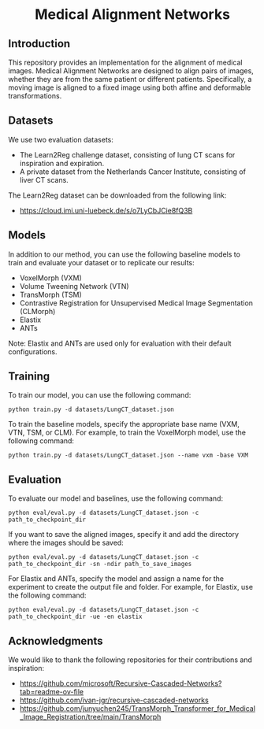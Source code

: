<h1 align="center">Medical Alignment Networks</h1>

## Introduction

This repository provides an implementation for the alignment of medical images. Medical Alignment Networks are designed to align pairs of images, whether they are from the same patient or different patients. Specifically, a moving image is aligned to a fixed image using both affine and deformable transformations.

## Datasets

We use two evaluation datasets:

- The Learn2Reg challenge dataset, consisting of lung CT scans for inspiration and expiration.
- A private dataset from the Netherlands Cancer Institute, consisting of liver CT scans.

The Learn2Reg dataset can be downloaded from the following link:

- https://cloud.imi.uni-luebeck.de/s/o7LyCbJCie8fQ3B



## Models

In addition to our method, you can use the following baseline models to train and evaluate your dataset or to replicate our results:

- VoxelMorph (VXM)
- Volume Tweening Network (VTN)
- TransMorph (TSM)
- Contrastive Registration for Unsupervised Medical Image Segmentation (CLMorph) 
- Elastix
- ANTs

Note: Elastix and ANTs are used only for evaluation with their default configurations.


## Training

To train our model, you can use the following command:

```
python train.py -d datasets/LungCT_dataset.json 
```

To train the baseline models, specify the appropriate base name (VXM, VTN, TSM, or CLM). For example, to train the VoxelMorph model, use the following command:

```
python train.py -d datasets/LungCT_dataset.json --name vxm -base VXM
```

## Evaluation

To evaluate our model and baselines, use the following command:

```
python eval/eval.py -d datasets/LungCT_dataset.json -c path_to_checkpoint_dir
```

If you want to save the aligned images, specify it and add the directory where the images should be saved:

```
python eval/eval.py -d datasets/LungCT_dataset.json -c path_to_checkpoint_dir -sn -ndir path_to_save_images
```

For Elastix and ANTs, specify the model and assign a name for the experiment to create the output file and folder. For example, for Elastix, use the following command:

```
python eval/eval.py -d datasets/LungCT_dataset.json -c path_to_checkpoint_dir -ue -en elastix 
```

## Acknowledgments

We would like to thank the following repositories for their contributions and inspiration:

- https://github.com/microsoft/Recursive-Cascaded-Networks?tab=readme-ov-file
- https://github.com/ivan-jgr/recursive-cascaded-networks
- https://github.com/junyuchen245/TransMorph_Transformer_for_Medical_Image_Registration/tree/main/TransMorph
